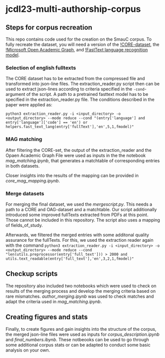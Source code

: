 # jcdl23-multi-authorship-corpus

## Steps for corpus recreation

This repo contains code used for the creation on the SmauC corpus.
To fully recreate the dataset, you will need a version of the [!CORE-dataset](https://core.ac.uk/), the [!Microsoft Open Academic Graph](https://www.microsoft.com/en-us/research/project/open-academic-graph/), and [!FastText language recognition model](https://fasttext.cc/docs/en/language-identification.html).

### Selection of english fulltexts

The CORE dataset has to be extracted from the compressed file and transformed into json-line files. The extraction_reader.py script then can be used to extract json-lines according to criteria specified in the `-cond`-argument of the script.
A path to a pretrained fasttext model has to be specified in the extraction_reader.py file. The conditions described in the paper were applied as:

`python3 extraction_reader.py -i <input_directory> -o <output_directory> --mode reduce --cond "(entry['language'] and entry['language']['code'] == 'en') or helpers.fast_text_lang(entry['fullText'],'en',5,1,fmodel)"`

### MAG matching

After filtering the CORE-set, the output of the extraction_reader and the Opaen Academic Graph File were used as inputs in the the notebook *mag_matching.ipynb*, that generates a matchtable of corresponding entries in both datasets.

Closer insights into the results of the mapping can be provided in *core_mag_mapping.ipynb*.

### Merge datasets

For merging the final dataset, we used the *mergescript.py*. This needs a path to a CORE and OAG-dataset and a matchtable. Our script additionally introduced some improved fullTexts extracted from PDFs at this point. Those cannot be included in this repository.
The script also uses a mapping of fields_of_study.

Afterwards, we filtered the merged entries with some additonal quality assurance for the fullTexts. For this, we used the extraction reader again with the command
`python3 extraction_reader.py -i <input_directory> -o <output_directory> --mode reduce --cond "len(utils.preprocessor(entry['full_text'])) > 2000 and utils.text_readable(entry['full_text'],'en',3,2,1,fmodel)"`

## Checkup scripts

The repository also included two notebooks which were used to check on results of the merging process and develop the merging criteria based on rare mismatches.
*author_merging.ipynb* was used to check matches and adapt the criteria used in *mag_matching.ipynb*.

## Creating figures and stats

Finally, to create figures and gain insights into the structure of the corpus, the merged json-line files were used as inputs for *corpus_description.ipynb* and *final_numbers.ibynb*. These notbeooks can be used to go through some additional corpus stats or can be adapted to conduct some basic analysis on your own.
